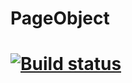 # PageObject
# [![Build status](https://ci.appveyor.com/api/projects/status/wtklm7qs1ruiromb?svg=true)](https://ci.appveyor.com/project/KlokovAleksey/pageobject)
